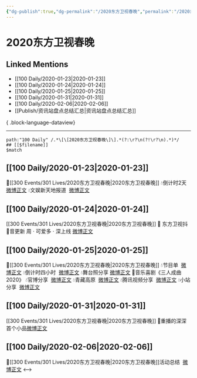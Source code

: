 ```yaml
---
{"dg-publish":true,"dg-permalink":"/2020东方卫视春晚","permalink":"/2020东方卫视春晚/","created":"2023-04-02T18:09:08.000+08:00","updated":"2023-08-24T18:29:25.629+08:00"}
---
```


# 2020东方卫视春晚

## Linked Mentions
- [[100 Daily/2020-01-23\|2020-01-23]]
- [[100 Daily/2020-01-24\|2020-01-24]]
- [[100 Daily/2020-01-25\|2020-01-25]]
- [[100 Daily/2020-01-31\|2020-01-31]]
- [[100 Daily/2020-02-06\|2020-02-06]]
- [[Publish/资讯站盘点总结汇总\|资讯站盘点总结汇总]]

{ .block-language-dataview}

---

```expander
path:"100 Daily" /.*\[\[2020东方卫视春晚\]\].*(?:\r?\n(?!\r?\n).*)*/
## [[$filename]]
$match
```
## [[100 Daily/2020-01-23\|2020-01-23]]
🌠[[300 Events/301 Lives/2020东方卫视春晚\|2020东方卫视春晚]]
💧倒计时2天  [微博正文](https://m.weibo.cn/6466290670/4463868170767070)
💧文娱新天地报道  [微博正文](https://m.weibo.cn/6466290670/4463903771912605)
## [[100 Daily/2020-01-24\|2020-01-24]]
[[300 Events/301 Lives/2020东方卫视春晚\|2020东方卫视春晚]]
💞 东方卫视抖🎼音更新 周 · 可爱多 · 深上线
[微博正文](https://m.weibo.cn/6466290670/4464267585187669)
## [[100 Daily/2020-01-25\|2020-01-25]]
🌠[[300 Events/301 Lives/2020东方卫视春晚\|2020东方卫视春晚]]
💧节目单  [微博正文](https://m.weibo.cn/6466290670/4464609237150490)
💧倒计时四小时  [微博正文](https://m.weibo.cn/6466290670/4464647040662636)
💧舞台照分享 [微博正文](https://m.weibo.cn/6466290670/4464701499068839)
💫音乐喜剧《三人成曲2020》
💧官博分享  [微博正文](https://m.weibo.cn/6466290670/4464712684961435)
💧青藏高原  [微博正文](https://m.weibo.cn/6466290670/4464713020921526)
💧腾讯视频分享  [微博正文](https://m.weibo.cn/6466290670/4464716389150264)
💧小站分享  [微博正文](https://m.weibo.cn/6466290670/4464719245480738)
## [[100 Daily/2020-01-31\|2020-01-31]]
[[300 Events/301 Lives/2020东方卫视春晚\|2020东方卫视春晚]]
🐰重播的深深首个小品[微博正文](https://m.weibo.cn/6466290670/4466798034260553)
## [[100 Daily/2020-02-06\|2020-02-06]]
🌠[[300 Events/301 Lives/2020东方卫视春晚\|2020东方卫视春晚]]活动总结  [微博正文](https://m.weibo.cn/6466290670/4468928232821209)
<-->